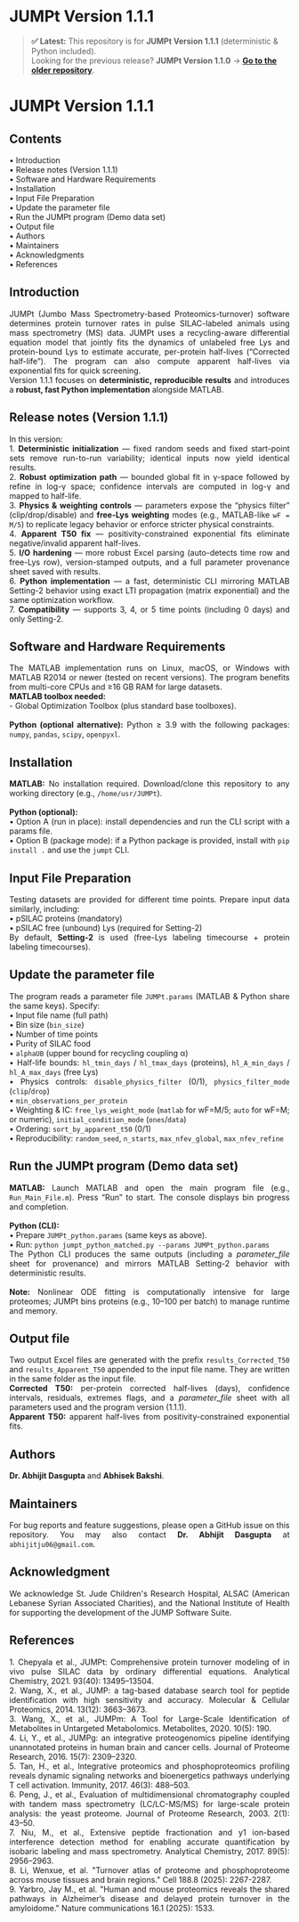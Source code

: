 
# JUMPt Version 1.1.1

> **✅ Latest:** This repository is for **JUMPt Version 1.1.1** (deterministic & Python included).  
> Looking for the previous release? **JUMPt Version 1.1.0** → **[Go to the older repository](https://github.com/abhijitju06/JUMPt-Version-1.1.0)**.

# JUMPt Version 1.1.1
## Contents <br>
<div align="justify"> 
• Introduction <br>
• Release notes (Version 1.1.1) <br>
• Software and Hardware Requirements <br>
• Installation <br>
• Input File Preparation <br>
• Update the parameter file <br>
• Run the JUMPt program (Demo data set) <br> 
• Output file <br> 
• Authors <br>
• Maintainers <br>
• Acknowledgments <br>
• References <br>
</div>

## Introduction <br>
<div align="justify"> 
JUMPt (Jumbo Mass Spectrometry-based Proteomics-turnover) software determines protein turnover rates in pulse SILAC-labeled animals using mass spectrometry (MS) data. JUMPt uses a recycling-aware differential equation model that jointly fits the dynamics of unlabeled free Lys and protein-bound Lys to estimate accurate, per-protein half-lives (“Corrected half-life”). The program can also compute apparent half-lives via exponential fits for quick screening. <br>
Version 1.1.1 focuses on <b>deterministic, reproducible results</b> and introduces a <b>robust, fast Python implementation</b> alongside MATLAB.
</div>

## Release notes (Version 1.1.1) <br>
<div align="justify"> 
In this version: <br>
1. <b>Deterministic initialization</b> — fixed random seeds and fixed start-point sets remove run-to-run variability; identical inputs now yield identical results. <br>
2. <b>Robust optimization path</b> — bounded global fit in γ-space followed by refine in log-γ space; confidence intervals are computed in log-γ and mapped to half-life. <br>
3. <b>Physics & weighting controls</b> — parameters expose the “physics filter” (clip/drop/disable) and <b>free-Lys weighting</b> modes (e.g., MATLAB-like <code>wF = M/5</code>) to replicate legacy behavior or enforce stricter physical constraints. <br>
4. <b>Apparent T50 fix</b> — positivity-constrained exponential fits eliminate negative/invalid apparent half-lives. <br>
5. <b>I/O hardening</b> — more robust Excel parsing (auto-detects time row and free-Lys row), version-stamped outputs, and a full parameter provenance sheet saved with results. <br>
6. <b>Python implementation</b> — a fast, deterministic CLI mirroring MATLAB Setting-2 behavior using exact LTI propagation (matrix exponential) and the same optimization workflow. <br>
7. <b>Compatibility</b> — supports 3, 4, or 5 time points (including 0 days) and only Setting-2.
</div>

## Software and Hardware Requirements <br>
<div align="justify"> 
The MATLAB implementation runs on Linux, macOS, or Windows with MATLAB R2014 or newer (tested on recent versions). The program benefits from multi-core CPUs and ≥16 GB RAM for large datasets. <br>
<b>MATLAB toolbox needed:</b> <br>
- Global Optimization Toolbox (plus standard base toolboxes). <br><br>
<b>Python (optional alternative):</b> Python ≥ 3.9 with the following packages: <code>numpy</code>, <code>pandas</code>, <code>scipy</code>, <code>openpyxl</code>.
</div>

## Installation <br>
<div align="justify"> 
<b>MATLAB:</b> No installation required. Download/clone this repository to any working directory (e.g., <code>/home/usr/JUMPt</code>). <br><br>
<b>Python (optional):</b> <br>
• Option A (run in place): install dependencies and run the CLI script with a params file. <br>
• Option B (package mode): if a Python package is provided, install with <code>pip install .</code> and use the <code>jumpt</code> CLI. 
</div>

<!-- (Optional figure block — add/update image links if desired)
![Figure1](<ADD_LINK_IF_NEEDED>)
<p align="center">Figure 1</p>
-->

## Input File Preparation <br>
<div align="justify"> 
Testing datasets are provided for different time points. Prepare input data similarly, including: <br>
• pSILAC proteins (mandatory) <br>
• pSILAC free (unbound) Lys (required for Setting-2) <br>
By default, <b>Setting-2</b> is used (free-Lys labeling timecourse + protein labeling timecourses).
</div>

## Update the parameter file <br>
<div align="justify"> 
The program reads a parameter file <code>JUMPt.params</code> (MATLAB & Python share the same keys). Specify: <br>
• Input file name (full path) <br>
• Bin size (<code>bin_size</code>) <br>
• Number of time points <br>
• Purity of SILAC food <br>
• <code>alphaUB</code> (upper bound for recycling coupling α) <br>
• Half-life bounds: <code>hl_tmin_days</code> / <code>hl_tmax_days</code> (proteins), <code>hl_A_min_days</code> / <code>hl_A_max_days</code> (free Lys) <br>
• Physics controls: <code>disable_physics_filter</code> (0/1), <code>physics_filter_mode</code> (<code>clip</code>/<code>drop</code>) <br>
• <code>min_observations_per_protein</code> <br>
• Weighting & IC: <code>free_lys_weight_mode</code> (<code>matlab</code> for wF=M/5; <code>auto</code> for wF=M; or numeric), <code>initial_condition_mode</code> (<code>ones</code>/<code>data</code>) <br>
• Ordering: <code>sort_by_apparent_t50</code> (0/1) <br>
• Reproducibility: <code>random_seed</code>, <code>n_starts</code>, <code>max_nfev_global</code>, <code>max_nfev_refine</code> <br>
</div>

## Run the JUMPt program (Demo data set) <br>
<div align="justify"> 
<b>MATLAB:</b> Launch MATLAB and open the main program file (e.g., <code>Run_Main_File.m</code>). Press “Run” to start. The console displays bin progress and completion. <br><br>
<b>Python (CLI):</b> <br>
• Prepare <code>JUMPt_python.params</code> (same keys as above). <br>
• Run: <code>python jumpt_python_matched.py --params JUMPt_python.params</code> <br>
The Python CLI produces the same outputs (including a <i>parameter_file</i> sheet for provenance) and mirrors MATLAB Setting-2 behavior with deterministic results. <br><br>
<b>Note:</b> Nonlinear ODE fitting is computationally intensive for large proteomes; JUMPt bins proteins (e.g., 10–100 per batch) to manage runtime and memory.
</div>

<!-- (Optional figure blocks — add/update image links if desired)
![Figure2](<ADD_LINK_IF_NEEDED>)
<p align="center">Figure 2</p>

![Figure3](<ADD_LINK_IF_NEEDED>)
<p align="center">Figure 3</p>
-->

## Output file <br>
<div align="justify"> 
Two output Excel files are generated with the prefix <code>results_Corrected_T50</code> and <code>results_Apparent_T50</code> appended to the input file name. They are written in the same folder as the input file. <br>
<b>Corrected T50:</b> per-protein corrected half-lives (days), confidence intervals, residuals, extremes flags, and a <i>parameter_file</i> sheet with all parameters used and the program version (1.1.1). <br>
<b>Apparent T50:</b> apparent half-lives from positivity-constrained exponential fits.
</div>

## Authors <br>
<div align="justify">
<b>Dr. Abhijit Dasgupta</b> and <b>Abhisek Bakshi</b>.
</div>

## Maintainers <br>
<div align="justify">
For bug reports and feature suggestions, please open a GitHub issue on this repository.  
You may also contact <b>Dr. Abhijit Dasgupta</b> at <code>abhijitju06@gmail.com</code>.
</div>

## Acknowledgment <br>
<div align="justify"> 
We acknowledge St. Jude Children's Research Hospital, ALSAC (American Lebanese Syrian Associated Charities), and the National Institute of Health for supporting the development of the JUMP Software Suite.
</div>

## References <br>
<div align="justify"> 
1. Chepyala et al., JUMPt: Comprehensive protein turnover modeling of in vivo pulse SILAC data by ordinary differential equations. Analytical Chemistry, 2021. 93(40): 13495–13504. <br>
2. Wang, X., et al., JUMP: a tag-based database search tool for peptide identification with high sensitivity and accuracy. Molecular & Cellular Proteomics, 2014. 13(12): 3663–3673. <br>
3. Wang, X., et al., JUMPm: A Tool for Large-Scale Identification of Metabolites in Untargeted Metabolomics. Metabolites, 2020. 10(5): 190. <br>
4. Li, Y., et al., JUMPg: an integrative proteogenomics pipeline identifying unannotated proteins in human brain and cancer cells. Journal of Proteome Research, 2016. 15(7): 2309–2320. <br>
5. Tan, H., et al., Integrative proteomics and phosphoproteomics profiling reveals dynamic signaling networks and bioenergetics pathways underlying T cell activation. Immunity, 2017. 46(3): 488–503. <br>
6. Peng, J., et al., Evaluation of multidimensional chromatography coupled with tandem mass spectrometry (LC/LC-MS/MS) for large-scale protein analysis: the yeast proteome. Journal of Proteome Research, 2003. 2(1): 43–50. <br>
7. Niu, M., et al., Extensive peptide fractionation and y1 ion-based interference detection method for enabling accurate quantification by isobaric labeling and mass spectrometry. Analytical Chemistry, 2017. 89(5): 2956–2963.  <br>
8. Li, Wenxue, et al. "Turnover atlas of proteome and phosphoproteome across mouse tissues and brain regions." Cell 188.8 (2025): 2267-2287.  <br>
9. Yarbro, Jay M., et al. "Human and mouse proteomics reveals the shared pathways in Alzheimer’s disease and delayed protein turnover in the amyloidome." Nature communications 16.1 (2025): 1533.
</div>
